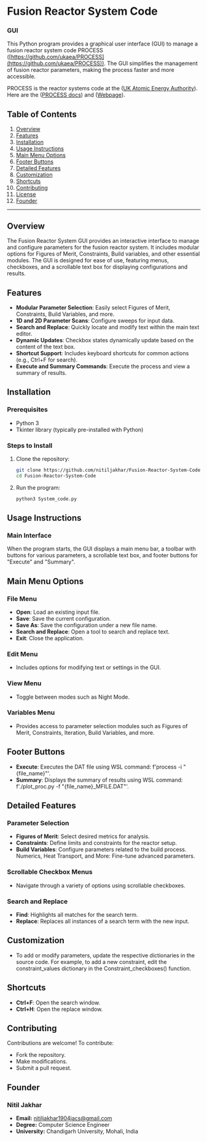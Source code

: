 <h1>Fusion Reactor System Code</h1>
<h3> GUI</h3> 

This Python program provides a graphical user interface (GUI) to manage a fusion reactor system code PROCESS ([https://github.com/ukaea/PROCESS](https://github.com/ukaea/PROCESS)). The GUI simplifies the management of fusion reactor parameters, making the process faster and more accessible.

PROCESS is the reactor systems code at the ([UK Atomic Energy Authority](https://ccfe.ukaea.uk/)). Here are the ([PROCESS docs](https://ukaea.github.io/PROCESS/)) and ([Webpage](https://ccfe.ukaea.uk/resources/process/)).


## Table of Contents
1. [Overview](#overview)
2. [Features](#features)
3. [Installation](#installation)
4. [Usage Instructions](#usage-instructions)
5. [Main Menu Options](#main-menu-options)
6. [Footer Buttons](#footer-buttons)
7. [Detailed Features](#detailed-features)
8. [Customization](#customization)
9. [Shortcuts](#shortcuts)
10. [Contributing](#contributing)
11. [License](#license)
12. [Founder](#founder)

---

## Overview
The Fusion Reactor System GUI provides an interactive interface to manage and configure parameters for the fusion reactor system. It includes modular options for Figures of Merit, Constraints, Build variables, and other essential modules. The GUI is designed for ease of use, featuring menus, checkboxes, and a scrollable text box for displaying configurations and results.

## Features
- **Modular Parameter Selection**: Easily select Figures of Merit, Constraints, Build Variables, and more.
- **1D and 2D Parameter Scans**: Configure sweeps for input data.
- **Search and Replace**: Quickly locate and modify text within the main text editor.
- **Dynamic Updates**: Checkbox states dynamically update based on the content of the text box.
- **Shortcut Support**: Includes keyboard shortcuts for common actions (e.g., Ctrl+F for search).
- **Execute and Summary Commands**: Execute the process and view a summary of results.

## Installation

### Prerequisites
- Python 3
- Tkinter library (typically pre-installed with Python)

### Steps to Install
1. Clone the repository:
   ```bash
   git clone https://github.com/nitiljakhar/Fusion-Reactor-System-Code.git
   cd Fusion-Reactor-System-Code
2. Run the program:
   ```bash
   python3 System_code.py

## Usage Instructions
### Main Interface
When the program starts, the GUI displays a main menu bar, a toolbar with buttons for various parameters, a scrollable text box, and footer buttons for "Execute" and "Summary".


## Main Menu Options
### File Menu
- **Open**: Load an existing input file.
- **Save**: Save the current configuration.
- **Save As**: Save the configuration under a new file name.
- **Search and Replace**: Open a tool to search and replace text.
- **Exit**: Close the application.
### Edit Menu
- Includes options for modifying text or settings in the GUI.
### View Menu
- Toggle between modes such as Night Mode.
### Variables Menu
- Provides access to parameter selection modules such as Figures of Merit, Constraints, Iteration, Build Variables, and more.
## Footer Buttons
- **Execute**: Executes the DAT file using WSL command: f'process -i "{file_name}"'.
- **Summary**: Displays the summary of results using WSL command: f'./plot_proc.py -f "{file_name}_MFILE.DAT"'.
## Detailed Features
### Parameter Selection
- **Figures of Merit**: Select desired metrics for analysis.
- **Constraints**: Define limits and constraints for the reactor setup.
- **Build Variables**: Configure parameters related to the build process.
Numerics, Heat Transport, and More: Fine-tune advanced parameters.
### Scrollable Checkbox Menus
- Navigate through a variety of options using scrollable checkboxes.
### Search and Replace
- **Find**: Highlights all matches for the search term.
- **Replace**: Replaces all instances of a search term with the new input.
## Customization
- To add or modify parameters, update the respective dictionaries in the source code. For example, to add a new constraint, edit the constraint_values dictionary in the Constraint_checkboxes() function.

## Shortcuts
- **Ctrl+F**: Open the search window.
- **Ctrl+H**: Open the replace window.
  
## Contributing
Contributions are welcome! To contribute:
- Fork the repository.
- Make modifications.
- Submit a pull request.


## Founder
### Nitil Jakhar
- **Email:** [nitiljakhar1904jacs@gmail.com](mailto:nitiljakhar1904jacs@gmail)
- **Degree:** Computer Science Engineer
- **University:** Chandigarh University, Mohali, India
